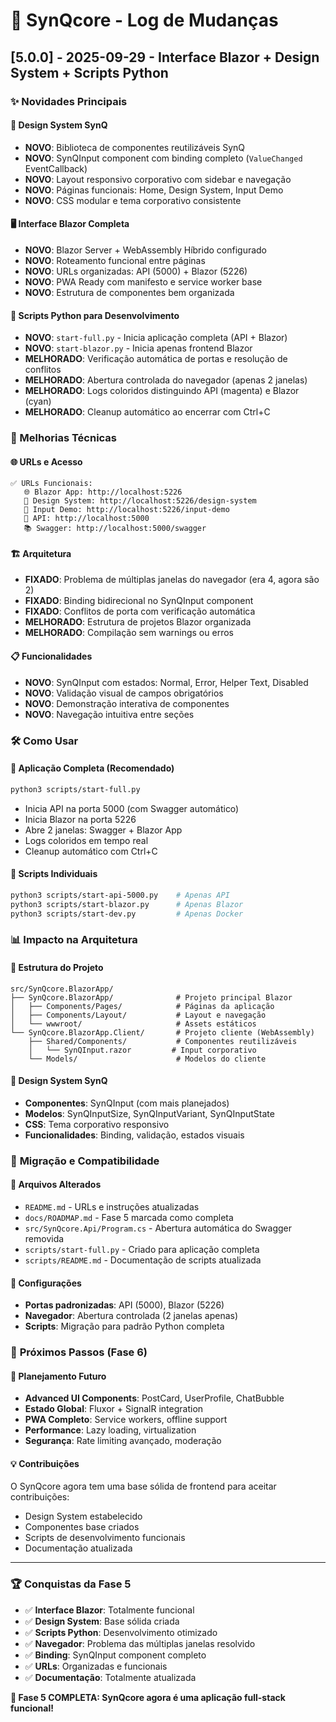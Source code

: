 # 🚀 SynQcore - Log de Mudanças

## [5.0.0] - 2025-09-29 - Interface Blazor + Design System + Scripts Python

### ✨ Novidades Principais

#### 🎨 **Design System SynQ**

- **NOVO**: Biblioteca de componentes reutilizáveis SynQ
- **NOVO**: SynQInput component com binding completo (`ValueChanged` EventCallback)
- **NOVO**: Layout responsivo corporativo com sidebar e navegação
- **NOVO**: Páginas funcionais: Home, Design System, Input Demo
- **NOVO**: CSS modular e tema corporativo consistente

#### 🖥️ **Interface Blazor Completa**

- **NOVO**: Blazor Server + WebAssembly Híbrido configurado
- **NOVO**: Roteamento funcional entre páginas
- **NOVO**: URLs organizadas: API (5000) + Blazor (5226)
- **NOVO**: PWA Ready com manifesto e service worker base
- **NOVO**: Estrutura de componentes bem organizada

#### 🐍 **Scripts Python para Desenvolvimento**

- **NOVO**: `start-full.py` - Inicia aplicação completa (API + Blazor)
- **NOVO**: `start-blazor.py` - Inicia apenas frontend Blazor
- **MELHORADO**: Verificação automática de portas e resolução de conflitos
- **MELHORADO**: Abertura controlada do navegador (apenas 2 janelas)
- **MELHORADO**: Logs coloridos distinguindo API (magenta) e Blazor (cyan)
- **MELHORADO**: Cleanup automático ao encerrar com Ctrl+C

### 🔧 Melhorias Técnicas

#### 🌐 **URLs e Acesso**

```
✅ URLs Funcionais:
   🌐 Blazor App: http://localhost:5226
   🎨 Design System: http://localhost:5226/design-system
   📝 Input Demo: http://localhost:5226/input-demo
   🔗 API: http://localhost:5000
   📚 Swagger: http://localhost:5000/swagger
```

#### 🏗️ **Arquitetura**

- **FIXADO**: Problema de múltiplas janelas do navegador (era 4, agora são 2)
- **FIXADO**: Binding bidirecional no SynQInput component
- **FIXADO**: Conflitos de porta com verificação automática
- **MELHORADO**: Estrutura de projetos Blazor organizada
- **MELHORADO**: Compilação sem warnings ou erros

#### 📋 **Funcionalidades**

- **NOVO**: SynQInput com estados: Normal, Error, Helper Text, Disabled
- **NOVO**: Validação visual de campos obrigatórios
- **NOVO**: Demonstração interativa de componentes
- **NOVO**: Navegação intuitiva entre seções

### 🛠️ Como Usar

#### 🚀 **Aplicação Completa (Recomendado)**

```bash
python3 scripts/start-full.py
```

- Inicia API na porta 5000 (com Swagger automático)
- Inicia Blazor na porta 5226
- Abre 2 janelas: Swagger + Blazor App
- Logs coloridos em tempo real
- Cleanup automático com Ctrl+C

#### 🔧 **Scripts Individuais**

```bash
python3 scripts/start-api-5000.py    # Apenas API
python3 scripts/start-blazor.py      # Apenas Blazor
python3 scripts/start-dev.py         # Apenas Docker
```

### 📊 **Impacto na Arquitetura**

#### 🏢 **Estrutura do Projeto**

```
src/SynQcore.BlazorApp/
├── SynQcore.BlazorApp/              # Projeto principal Blazor
│   ├── Components/Pages/            # Páginas da aplicação
│   ├── Components/Layout/           # Layout e navegação
│   └── wwwroot/                     # Assets estáticos
└── SynQcore.BlazorApp.Client/       # Projeto cliente (WebAssembly)
    ├── Shared/Components/           # Componentes reutilizáveis
    │   └── SynQInput.razor         # Input corporativo
    └── Models/                      # Modelos do cliente
```

#### 🎯 **Design System SynQ**

- **Componentes**: SynQInput (com mais planejados)
- **Modelos**: SynQInputSize, SynQInputVariant, SynQInputState
- **CSS**: Tema corporativo responsivo
- **Funcionalidades**: Binding, validação, estados visuais

### 🔄 **Migração e Compatibilidade**

#### 📁 **Arquivos Alterados**

- `README.md` - URLs e instruções atualizadas
- `docs/ROADMAP.md` - Fase 5 marcada como completa
- `src/SynQcore.Api/Program.cs` - Abertura automática do Swagger removida
- `scripts/start-full.py` - Criado para aplicação completa
- `scripts/README.md` - Documentação de scripts atualizada

#### 🔧 **Configurações**

- **Portas padronizadas**: API (5000), Blazor (5226)
- **Navegador**: Abertura controlada (2 janelas apenas)
- **Scripts**: Migração para padrão Python completa

### 🚀 **Próximos Passos (Fase 6)**

#### 🎯 **Planejamento Futuro**

- **Advanced UI Components**: PostCard, UserProfile, ChatBubble
- **Estado Global**: Fluxor + SignalR integration
- **PWA Completo**: Service workers, offline support
- **Performance**: Lazy loading, virtualization
- **Segurança**: Rate limiting avançado, moderação

#### 💡 **Contribuições**

O SynQcore agora tem uma base sólida de frontend para aceitar contribuições:

- Design System estabelecido
- Componentes base criados
- Scripts de desenvolvimento funcionais
- Documentação atualizada

---

### 🏆 **Conquistas da Fase 5**

- ✅ **Interface Blazor**: Totalmente funcional
- ✅ **Design System**: Base sólida criada
- ✅ **Scripts Python**: Desenvolvimento otimizado
- ✅ **Navegador**: Problema das múltiplas janelas resolvido
- ✅ **Binding**: SynQInput component completo
- ✅ **URLs**: Organizadas e funcionais
- ✅ **Documentação**: Totalmente atualizada

**🎉 Fase 5 COMPLETA: SynQcore agora é uma aplicação full-stack funcional!**
